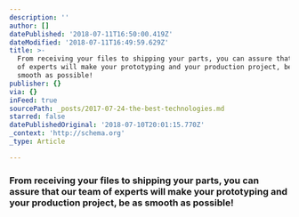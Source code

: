 ```yaml
---
description: ''
author: []
datePublished: '2018-07-11T16:50:00.419Z'
dateModified: '2018-07-11T16:49:59.629Z'
title: >-
  From receiving your files to shipping your parts, you can assure that our team
  of experts will make your prototyping and your production project, be as
  smooth as possible!
publisher: {}
via: {}
inFeed: true
sourcePath: _posts/2017-07-24-the-best-technologies.md
starred: false
datePublishedOriginal: '2018-07-10T20:01:15.770Z'
_context: 'http://schema.org'
_type: Article

---
```

### **From receiving your files to shipping your parts, you can assure that our team of experts will make your prototyping and your production project, be as smooth as possible!**